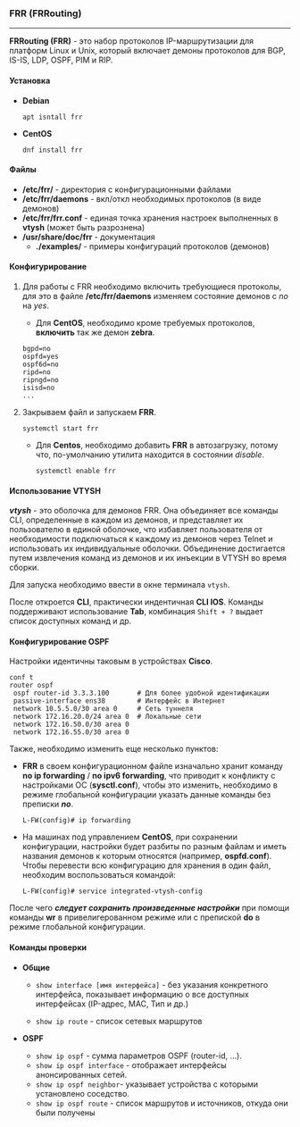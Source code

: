 ### FRR (FRRouting)

---

**FRRouting (FRR)** - это набор протоколов IP-маршрутизации для платформ Linux и Unix, который включает демоны протоколов для BGP, IS-IS, LDP, OSPF, PIM и RIP.



#### Установка

* **Debian**

  ```
  apt isntall frr
  ```

* **CentOS**

  ```
  dnf install frr
  ```

#### Файлы

* **/etc/frr/** - директория с конфигурационными файлами
* **/etc/frr/daemons** - вкл/откл необходимых протоколов (в виде демонов)
* **/etc/frr/frr.conf** - единая точка хранения настроек выполненных в **vtysh** (может быть разрознена)
* **/usr/share/doc/frr** - документация
  * **./examples/** - примеры конфигураций протоколов (демонов)



#### Конфигурирование

1. Для работы с FRR необходимо включить требующиеся протоколы, для это в файле **/etc/frr/daemons** изменяем состояние демонов с *no* на *yes*.

   * Для **CentOS**, необходимо кроме требуемых протоколов, **включить** так же демон **zebra**.

   ```shell
   bgpd=no
   ospfd=yes
   ospf6d=no
   ripd=no
   ripngd=no
   isisd=no
   ...
   ```

2. Закрываем файл и запускаем **FRR**.

   ```
   systemctl start frr
   ```

   * Для **Centos**, необходимо добавить **FRR** в автозагрузку, потому что, по-умолчанию утилита находится в состоянии *disable*.

     ```
     systemctl enable frr
     ```

     

#### Использование VTYSH

***vtysh*** - это оболочка для демонов FRR. Она объединяет все команды CLI, определенные в каждом из демонов, и представляет их пользователю в единой оболочке, что избавляет пользователя от необходимости подключаться к каждому из демонов через Telnet и использовать их индивидуальные оболочки. Объединение достигается путем извлечения команд из демонов и их инъекции в VTYSH во время сборки.



Для запуска необходимо ввести в окне терминала `vtysh`.

После откроется **CLI**, практически индентичная **CLI IOS**. Команды поддерживают использование **Tab**, комбинация `Shift + ?` выдает список доступных команд и др.



#### Конфигурирование OSPF

Настройки идентичны таковым в устройствах **Cisco**.

```shell
conf t
router ospf
 ospf router-id 3.3.3.100		# Для более удобной идентификации
 passive-interface ens38		# Интерфейс в Интернет
 network 10.5.5.0/30 area 0		# Сеть туннеля
 network 172.16.20.0/24 area 0	# Локальные сети
 network 172.16.50.0/30 area 0
 network 172.16.55.0/30 area 0
```

Также, необходимо изменить еще несколько пунктов:

* **FRR** в своем конфигурационном файле изначально хранит команду **no ip forwarding** / **no ipv6 forwarding**, что приводит к конфликту с настройками ОС (**sysctl.conf**), чтобы это изменить, необходимо в режиме глобальной конфигурации указать данные команды без преписки ***no***.

  ```
  L-FW(config)# ip forwarding
  ```

* На машинах под управлением **CentOS**, при сохранении конфигурации, настройки будет разбиты по разным файлам и иметь названия демонов к которым относятся (например, **ospfd.conf**). Чтобы перевести всю конфигурацию для хранения в один файл, необходим воспользоваться командой:

  ```
  L-FW(config)# service integrated-vtysh-config
  ```

  

После чего ***следует сохранить произведенные настройки*** при помощи команды **wr** в привелигерованном режиме или с препиской **do** в режиме глобальной конфигурации.



#### Команды проверки

* **Общие**

  * `show interface [имя интерфейса]` - без указания конкретного интерфейса, показывает информацию о все доступных интерфейсах (IP-адрес, MAC, Тип и др.)

  * `show ip route` - список сетевых маршрутов

* **OSPF**

  * `show ip ospf` - сумма параметров OSPF (router-id, ...).
  * `show ip ospf interface` - отображает интерфейсы анонсированных сетей.
  * `show ip ospf neighbor`- указывает устройства с которыми установлено соседство.
  * `show ip ospf route` - список маршрутов и источников, откуда они были получены